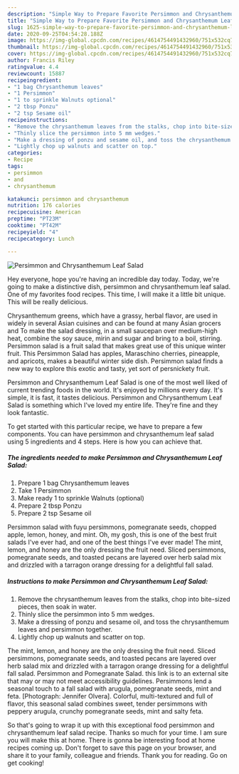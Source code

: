 ```yaml
---
description: "Simple Way to Prepare Favorite Persimmon and Chrysanthemum Leaf Salad"
title: "Simple Way to Prepare Favorite Persimmon and Chrysanthemum Leaf Salad"
slug: 1625-simple-way-to-prepare-favorite-persimmon-and-chrysanthemum-leaf-salad
date: 2020-09-25T04:54:28.188Z
image: https://img-global.cpcdn.com/recipes/4614754491432960/751x532cq70/persimmon-and-chrysanthemum-leaf-salad-recipe-main-photo.jpg
thumbnail: https://img-global.cpcdn.com/recipes/4614754491432960/751x532cq70/persimmon-and-chrysanthemum-leaf-salad-recipe-main-photo.jpg
cover: https://img-global.cpcdn.com/recipes/4614754491432960/751x532cq70/persimmon-and-chrysanthemum-leaf-salad-recipe-main-photo.jpg
author: Francis Riley
ratingvalue: 4.4
reviewcount: 15887
recipeingredient:
- "1 bag Chrysanthemum leaves"
- "1 Persimmon"
- "1 to sprinkle Walnuts optional"
- "2 tbsp Ponzu"
- "2 tsp Sesame oil"
recipeinstructions:
- "Remove the chrysanthemum leaves from the stalks, chop into bite-sized pieces, then soak in water."
- "Thinly slice the persimmon into 5 mm wedges."
- "Make a dressing of ponzu and sesame oil, and toss the chrysanthemum leaves and persimmon together."
- "Lightly chop up walnuts and scatter on top."
categories:
- Recipe
tags:
- persimmon
- and
- chrysanthemum

katakunci: persimmon and chrysanthemum 
nutrition: 176 calories
recipecuisine: American
preptime: "PT23M"
cooktime: "PT42M"
recipeyield: "4"
recipecategory: Lunch

---
```



![Persimmon and Chrysanthemum Leaf Salad](https://img-global.cpcdn.com/recipes/4614754491432960/751x532cq70/persimmon-and-chrysanthemum-leaf-salad-recipe-main-photo.jpg)

Hey everyone, hope you're having an incredible day today. Today, we're going to make a distinctive dish, persimmon and chrysanthemum leaf salad. One of my favorites food recipes. This time, I will make it a little bit unique. This will be really delicious.

Chrysanthemum greens, which have a grassy, herbal flavor, are used in widely in several Asian cuisines and can be found at many Asian grocers and To make the salad dressing, in a small saucepan over medium-high heat, combine the soy sauce, mirin and sugar and bring to a boil, stirring. Persimmon salad is a fruit salad that makes great use of this unique winter fruit. This Persimmon Salad has apples, Maraschino cherries, pineapple, and apricots, makes a beautiful winter side dish. Persimmon salad finds a new way to explore this exotic and tasty, yet sort of persnickety fruit.

Persimmon and Chrysanthemum Leaf Salad is one of the most well liked of current trending foods in the world. It's enjoyed by millions every day. It's simple, it is fast, it tastes delicious. Persimmon and Chrysanthemum Leaf Salad is something which I've loved my entire life. They're fine and they look fantastic.


To get started with this particular recipe, we have to prepare a few components. You can have persimmon and chrysanthemum leaf salad using 5 ingredients and 4 steps. Here is how you can achieve that.

<!--inarticleads1-->

##### The ingredients needed to make Persimmon and Chrysanthemum Leaf Salad:

1. Prepare 1 bag Chrysanthemum leaves
1. Take 1 Persimmon
1. Make ready 1 to sprinkle Walnuts (optional)
1. Prepare 2 tbsp Ponzu
1. Prepare 2 tsp Sesame oil


Persimmon salad with fuyu persimmons, pomegranate seeds, chopped apple, lemon, honey, and mint. Oh, my gosh, this is one of the best fruit salads I&#39;ve ever had, and one of the best things I&#39;ve ever made! The mint, lemon, and honey are the only dressing the fruit need. Sliced persimmons, pomegranate seeds, and toasted pecans are layered over herb salad mix and drizzled with a tarragon orange dressing for a delightful fall salad. 

<!--inarticleads2-->

##### Instructions to make Persimmon and Chrysanthemum Leaf Salad:

1. Remove the chrysanthemum leaves from the stalks, chop into bite-sized pieces, then soak in water.
1. Thinly slice the persimmon into 5 mm wedges.
1. Make a dressing of ponzu and sesame oil, and toss the chrysanthemum leaves and persimmon together.
1. Lightly chop up walnuts and scatter on top.


The mint, lemon, and honey are the only dressing the fruit need. Sliced persimmons, pomegranate seeds, and toasted pecans are layered over herb salad mix and drizzled with a tarragon orange dressing for a delightful fall salad. Persimmon and Pomegranate Salad. this link is to an external site that may or may not meet accessibility guidelines. Persimmons lend a seasonal touch to a fall salad with arugula, pomegranate seeds, mint and feta. [Photograph: Jennifer Olvera]. Colorful, multi-textured and full of flavor, this seasonal salad combines sweet, tender persimmons with peppery arugula, crunchy pomegranate seeds, mint and salty feta. 

So that's going to wrap it up with this exceptional food persimmon and chrysanthemum leaf salad recipe. Thanks so much for your time. I am sure you will make this at home. There is gonna be interesting food at home recipes coming up. Don't forget to save this page on your browser, and share it to your family, colleague and friends. Thank you for reading. Go on get cooking!
